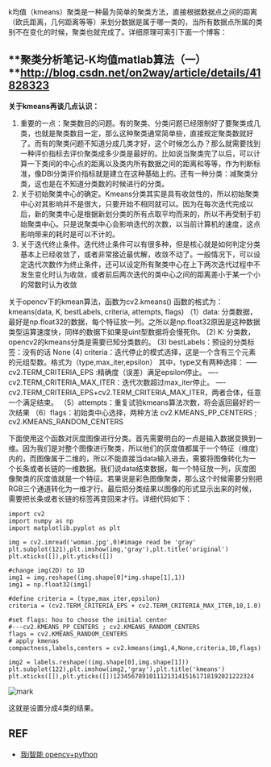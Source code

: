 k均值（kmeans）聚类是一种最为简单的聚类方法，直接根据数据点之间的距离（欧氏距离，几何距离等等）来划分数据是属于哪一类的，当所有数据点所属的类别不在变化的时候，聚类也就完成了。详细原理可索引下面一个博客：

## **聚类分析笔记-K均值matlab算法（一）**http://blog.csdn.net/on2way/article/details/41828323

**关于kmeans再谈几点认识：**

1. 重要的一点：聚类数目的问题。有的聚类、分类问题已经限制好了要聚类成几类，也就是聚类数目一定，那么这种聚类通常简单些，直接规定聚类数就好了。而有的聚类问题不知道分成几类才好，这个时候怎么办？那么就需要找到一种评价指标去评价聚类成多少类是最好的。比如说当聚类完了以后，可以计算一下类间的中心点的距离以及类内所有数据之间的距离和等等，作为判断标准，像DBI分类评价指标就是建立在这种基础上的。还有一种分类：减聚类分类，这也是在不知道分类数的时候进行的分类。
2. 关于初始聚类中心的确定。Kmeans分类其实是具有收敛性的，所以初始聚类中心对其影响并不是很大，只要开始不相同就可以。因为在每次迭代完成以后，新的聚类中心是根据新划分类的所有点取平均而来的，所以不再受制于初始聚类中心。只是说聚类中心会影响迭代的次数，以当前计算机的速度，这点影响带来的耗时是可以不计的。
3. 关于迭代终止条件。迭代终止条件可以有很多种，但是核心就是如何判定分类基本上已经收敛了，或者非常接近最优解，收敛不动了。一般情况下，可以设定迭代次数作为终止条件，还可以设定所有聚类中心在上下两次迭代过程中不发生变化时认为收敛，或者前后两次迭代的类中心之间的距离差小于某一个小的常数时认为收敛

关于opencv下的kmean算法，函数为cv2.kmeans()
函数的格式为：kmeans(data, K, bestLabels, criteria, attempts, flags)
（1）data: 分类数据，最好是np.float32的数据，每个特征放一列。之所以是np.float32原因是这种数据类型运算速度快，同样的数据下如果是uint型数据将会慢死你。
(2) K: 分类数，opencv2的kmeans分类是需要已知分类数的。
(3) bestLabels：预设的分类标签：没有的话 None
(4) criteria：迭代停止的模式选择，这是一个含有三个元素的元组型数。格式为（type,max_iter,epsilon）
其中，type又有两种选择：
—–cv2.TERM_CRITERIA_EPS :精确度（误差）满足epsilon停止。
—- cv2.TERM_CRITERIA_MAX_ITER：迭代次数超过max_iter停止。
—-cv2.TERM_CRITERIA_EPS+cv2.TERM_CRITERIA_MAX_ITER，两者合体，任意一个满足结束。
（5）attempts：重复试验kmeans算法次数，将会返回最好的一次结果
（6）flags：初始类中心选择，两种方法
cv2.KMEANS_PP_CENTERS ; cv2.KMEANS_RANDOM_CENTERS

下面使用这个函数对灰度图像进行分类。首先需要明白的一点是输入数据变换到一维。因为我们是对整个图像进行聚类，所以他们的灰度值都属于一个特征（维度）内的，而图像属于二维的，所以不能直接当data输入进去，需要将图像转化为一个长条或者长链的一维数据。我们说data结束数据，每一个特征放一列，灰度图像聚类的灰度值就是一个特征。若果说是彩色图像聚类，那么这个时候需要分别把RGB三个通道转化为一维才行。最后把分类结果以图像的形式显示出来的时候，需要把长条或者长链的标签再变回来才行。详细代码如下：

```
import cv2
import numpy as np
import matplotlib.pyplot as plt

img = cv2.imread('woman.jpg',0)#image read be 'gray'
plt.subplot(121),plt.imshow(img,'gray'),plt.title('original')
plt.xticks([]),plt.yticks([])

#change img(2D) to 1D
img1 = img.reshape((img.shape[0]*img.shape[1],1))
img1 = np.float32(img1)

#define criteria = (type,max_iter,epsilon)
criteria = (cv2.TERM_CRITERIA_EPS + cv2.TERM_CRITERIA_MAX_ITER,10,1.0)

#set flags: hou to choose the initial center
#---cv2.KMEANS_PP_CENTERS ; cv2.KMEANS_RANDOM_CENTERS
flags = cv2.KMEANS_RANDOM_CENTERS
# apply kmenas
compactness,labels,centers = cv2.kmeans(img1,4,None,criteria,10,flags)

img2 = labels.reshape((img.shape[0],img.shape[1]))
plt.subplot(122),plt.imshow(img2,'gray'),plt.title('kmeans')
plt.xticks([]),plt.yticks([])123456789101112131415161718192021222324
```

![mark](http://pacdb2bfr.bkt.clouddn.com/blog/image/180812/37I3Hef5D4.png?imageslim)


这就是设置分成4类的结果。




## REF

- [我i智能  opencv+python](https://blog.csdn.net/on2way/article/category/5630773)
